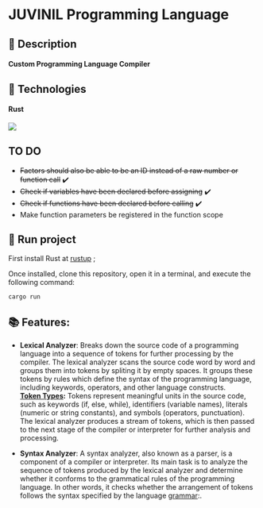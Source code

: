 # JUVINIL Programming Language

## :memo: Description
#### Custom Programming Language Compiler

## :wrench: Technologies
#### Rust
![](https://www.rust-lang.org/static/images/rust-logo-blk.svg) 

## TO DO

- ~~Factors should also be able to be an ID instead of a raw number or function call~~ ✔️
- ~~Check if variables have been declared before assigning~~ ✔️
- ~~Check if functions have been declared before calling~~ ✔️
- Make function parameters be registered in the function scope

## :rocket: Run project
First install Rust at [rustup](https://rustup.rs/) ;

Once installed, clone this repository, open it in a terminal, and execute the following command:
```
cargo run
```

## :books: Features:
* <b>Lexical Analyzer</b>: Breaks down the source code of a programming language into a sequence of tokens for further processing by the compiler. 
The lexical analyzer scans the source code word by word and groups them into tokens by spliting it by empty spaces. It groups these tokens by rules which define the syntax of the programming language, including keywords, operators, and other language constructs.<br>
**[Token Types](https://github.com/vininew921/juvinil/blob/main/SOURCE_LANGUAGE.md):** Tokens represent meaningful units in the source code, such as keywords (if, else, while), identifiers (variable names), literals (numeric or string constants), and symbols (operators, punctuation).<br>
The lexical analyzer produces a stream of tokens, which is then passed to the next stage of the compiler or interpreter for further analysis and processing.

* <b>Syntax Analyzer</b>: A syntax analyzer, also known as a parser, is a component of a compiler or interpreter. Its main task is to analyze the sequence of tokens produced by the lexical analyzer and determine whether it conforms to the grammatical rules of the programming language. In other words, it checks whether the arrangement of tokens follows the syntax specified by the language [grammar](https://github.com/vininew921/juvinil/blob/main/SOURCE_LANGUAGE.md):.
